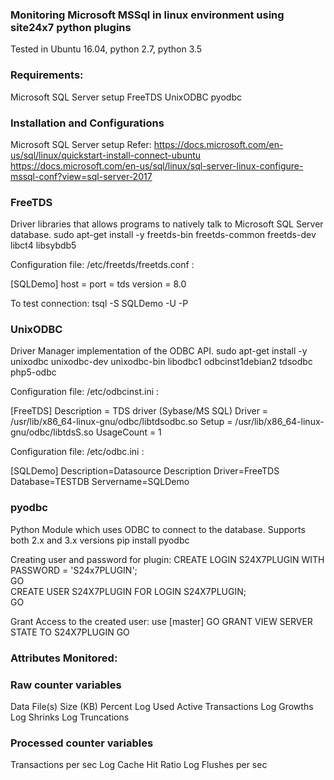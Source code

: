 
### Monitoring Microsoft MSSql in linux environment using site24x7 python plugins

Tested in Ubuntu 16.04, python 2.7, python 3.5

### Requirements:
Microsoft SQL Server setup
FreeTDS
UnixODBC
pyodbc


### Installation and Configurations
Microsoft SQL Server setup
Refer: 
https://docs.microsoft.com/en-us/sql/linux/quickstart-install-connect-ubuntu
https://docs.microsoft.com/en-us/sql/linux/sql-server-linux-configure-mssql-conf?view=sql-server-2017


### FreeTDS
Driver libraries that allows programs to natively talk to Microsoft SQL Server database.
sudo apt-get install -y freetds-bin freetds-common freetds-dev libct4 libsybdb5

Configuration file:  /etc/freetds/freetds.conf :

[SQLDemo]
host = <ip address of the computer running SQL Server>
port = <port>
tds version = 8.0

To test connection:
tsql -S SQLDemo -U <username> -P <password>


### UnixODBC
Driver Manager implementation of the ODBC API.
sudo apt-get install -y unixodbc unixodbc-dev unixodbc-bin libodbc1 odbcinst1debian2 tdsodbc php5-odbc

Configuration file:  /etc/odbcinst.ini :

[FreeTDS]
Description = TDS driver (Sybase/MS SQL)
Driver = /usr/lib/x86_64-linux-gnu/odbc/libtdsodbc.so
Setup =  /usr/lib/x86_64-linux-gnu/odbc/libtdsS.so
UsageCount = 1

Configuration file:  /etc/odbc.ini :

[SQLDemo]
Description=Datasource Description
Driver=FreeTDS
Database=TESTDB
Servername=SQLDemo


### pyodbc
Python Module which uses ODBC to connect to the database. Supports both 2.x and 3.x versions
pip install pyodbc


Creating user and password for plugin:
CREATE LOGIN S24X7PLUGIN WITH PASSWORD = 'S24x7PLUGIN';  
GO  
CREATE USER S24X7PLUGIN FOR LOGIN S24X7PLUGIN;  
GO  

Grant Access to the created user:
use [master]
GO
GRANT VIEW SERVER STATE TO S24X7PLUGIN
GO

### Attributes Monitored:
### Raw counter variables
Data File(s) Size (KB)
Percent Log Used
Active Transactions
Log Growths
Log Shrinks
Log Truncations

### Processed counter variables
Transactions per sec
Log Cache Hit Ratio
Log Flushes per sec



